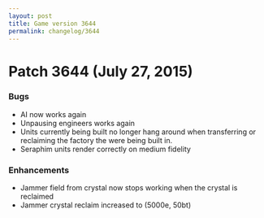 ```yaml
---
layout: post
title: Game version 3644
permalink: changelog/3644
---
```


# Patch 3644 (July 27, 2015)

### Bugs

- AI now works again
- Unpausing engineers works again
- Units currently being built no longer hang around when transferring or reclaiming the factory the were being built in.
- Seraphim units render correctly on medium fidelity

### Enhancements

- Jammer field from crystal now stops working when the crystal is reclaimed
- Jammer crystal reclaim increased to (5000e, 50bt)
